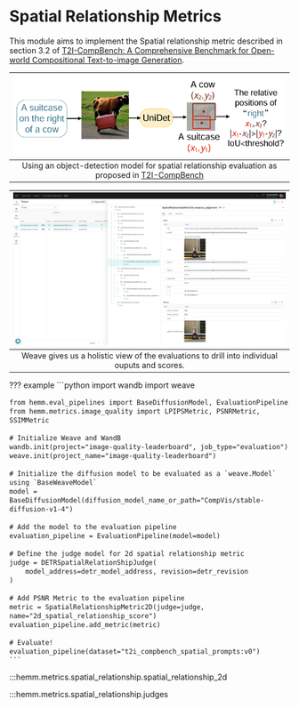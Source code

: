 # Spatial Relationship Metrics

This module aims to implement the Spatial relationship metric described in section 3.2 of [T2I-CompBench: A Comprehensive Benchmark for Open-world Compositional Text-to-image Generation](https://arxiv.org/pdf/2307.06350.pdf).

| ![](../assets/object_detection_metric.png) | 
|:--:| 
| Using an object-detection model for spatial relationship evaluation as proposed in [T2I-CompBench](https://arxiv.org/pdf/2307.06350.pdf) |

| ![](../assets/spatial_relaionship_2d_dashboard.png) | 
|:--:| 
| Weave gives us a holistic view of the evaluations to drill into individual ouputs and scores. |


??? example
    ```python
    import wandb
    import weave

    from hemm.eval_pipelines import BaseDiffusionModel, EvaluationPipeline
    from hemm.metrics.image_quality import LPIPSMetric, PSNRMetric, SSIMMetric

    # Initialize Weave and WandB
    wandb.init(project="image-quality-leaderboard", job_type="evaluation")
    weave.init(project_name="image-quality-leaderboard")

    # Initialize the diffusion model to be evaluated as a `weave.Model` using `BaseWeaveModel`
    model = BaseDiffusionModel(diffusion_model_name_or_path="CompVis/stable-diffusion-v1-4")

    # Add the model to the evaluation pipeline
    evaluation_pipeline = EvaluationPipeline(model=model)

    # Define the judge model for 2d spatial relationship metric
    judge = DETRSpatialRelationShipJudge(
        model_address=detr_model_address, revision=detr_revision
    )

    # Add PSNR Metric to the evaluation pipeline
    metric = SpatialRelationshipMetric2D(judge=judge, name="2d_spatial_relationship_score")
    evaluation_pipeline.add_metric(metric)

    # Evaluate!
    evaluation_pipeline(dataset="t2i_compbench_spatial_prompts:v0")
    ```


:::hemm.metrics.spatial_relationship.spatial_relationship_2d

:::hemm.metrics.spatial_relationship.judges
